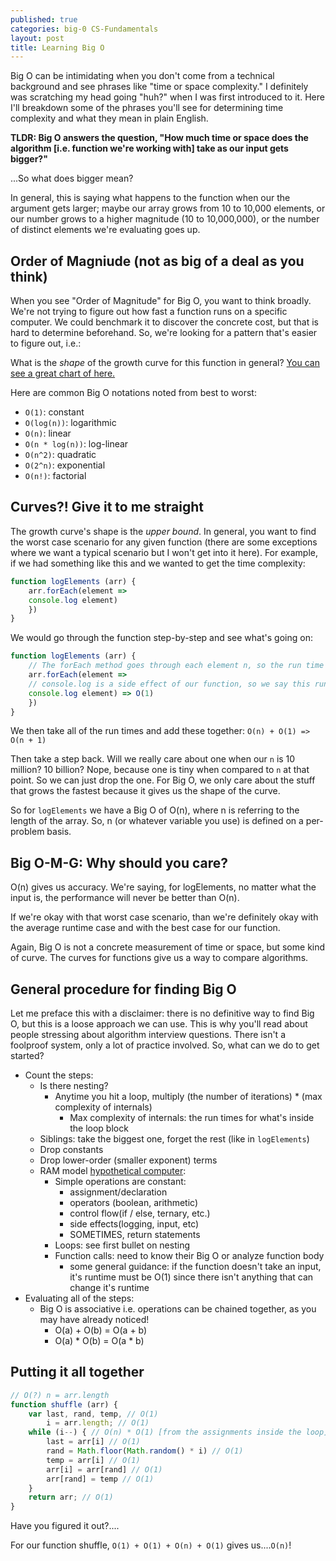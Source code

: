 ```yaml
---
published: true
categories: big-0 CS-Fundamentals
layout: post
title: Learning Big O
---
```



Big O can be intimidating when you don't come from a technical background and see phrases like "time or space complexity." I definitely was scratching my head going "huh?" when I was first introduced to it. Here I'll breakdown some of the phrases you'll see for determining time complexity and what they mean in plain English.

**TLDR: Big O answers the question, "How much time or space does the algorithm [i.e. function we're working with] take as our input gets bigger?"**

...So what does bigger mean?

In general, this is saying what happens to the function when our the argument gets larger; maybe our array grows from 10 to 10,000 elements, or our number grows to a higher magnitude (10 to 10,000,000), or the number of distinct elements we're evaluating goes up.

## Order of Magniude (not as big of a deal as you think)
When you see "Order of Magnitude" for Big O, you want to think broadly. We're not trying to figure out how fast a function runs on a specific computer. We could benchmark it to discover the concrete cost, but that is hard to determine beforehand. So, we're looking for a pattern that's easier to figure out, i.e.:

What is the _shape_ of the growth curve for this function in general? [You can see a great chart of here.](http://bigocheatsheet.com/)

Here are common Big O notations noted from best to worst:
- `O(1)`: constant
- `O(log(n))`: logarithmic
- `O(n)`: linear
- `O(n * log(n))`: log-linear
- `O(n^2)`: quadratic
- `O(2^n)`: exponential
- `O(n!)`: factorial

## Curves?! Give it to me straight
The growth curve's shape is the _upper bound_. In general, you want to find the worst case scenario for any given function (there are some exceptions where we want a typical scenario but I won't get into it here). For example, if we had something like this and we wanted to get the time complexity:

```js
function logElements (arr) {
	arr.forEach(element =>
    console.log element)
    })
}
```

We would go through the function step-by-step and see what's going on:

```js
function logElements (arr) {
	// The forEach method goes through each element n, so the run time here depends on the length of the array, i.e. how many n elements we have. This gives us: O(n)
	arr.forEach(element =>
    // console.log is a side effect of our function, so we say this runs at a constant time: O(1)
    console.log element) => O(1)
    })
}
```

We then take all of the run times and add these together: `O(n) + O(1) => O(n + 1)`

Then take a step back. Will we really care about one when our `n` is 10 million? 10 billion? Nope, because one is tiny when compared to `n` at that point. So we can just drop the one. For Big O, we only care about the stuff that grows the fastest because it gives us the shape of the curve.

So for `logElements` we have a Big O of O(n), where n is referring to the length of the array. So, n (or whatever variable you use) is defined on a per-problem basis.

## Big O-M-G: Why should you care?
O(n) gives us accuracy. We're saying, for logElements, no matter what the input is, the performance will never be better than O(n).

If we're okay with that worst case scenario, than we're definitely okay with the average runtime case and with the best case for our function.

Again, Big O is not a concrete measurement of time or space, but some kind of curve. The curves for functions give us a way to compare algorithms.

## General procedure for finding Big O
Let me preface this with a disclaimer: there is no definitive way to find Big O, but this is a  loose approach we can use. This is why you'll read about people stressing about algorithm  interview questions. There isn't a foolproof system, only a lot of practice involved. So, what can we do to get started?

- Count the steps:
	- Is there nesting?
    	- Anytime you hit a loop, multiply (the number of iterations) * (max complexity of internals)
        	- Max complexity of internals: the run times for what's inside the loop block
    - Siblings: take the biggest one, forget the rest (like in `logElements`)
  - Drop constants
  - Drop lower-order (smaller exponent) terms
  - RAM model [hypothetical computer](https://www8.cs.umu.se/kurser/TDBA77/VT06/algorithms/BOOK/BOOK/NODE12.HTM):
	- Simple operations are constant:
    	- assignment/declaration
        - operators (boolean, arithmetic)
        - control flow(if / else, ternary, etc.)
        - side effects(logging, input, etc)
        - SOMETIMES, return statements
    - Loops: see first bullet on nesting
    - Function calls: need to know their Big O or analyze function body
    	- some general guidance: if the function doesn't take an input, it's runtime must be O(1) since there isn't anything that can change it's runtime
- Evaluating all of the steps:
  - Big O is associative i.e. operations can be chained together, as you may have already noticed!
      - O(a) + O(b) = O(a + b)
      - O(a) * O(b) = O(a * b)

## Putting it all together
```js
// O(?) n = arr.length
function shuffle (arr) {
    var last, rand, temp, // O(1)
        i = arr.length; // O(1)
    while (i--) { // O(n) * O(1) [from the assignments inside the loop]
        last = arr[i] // O(1)
        rand = Math.floor(Math.random() * i) // O(1)
        temp = arr[i] // O(1)
        arr[i] = arr[rand] // O(1)
        arr[rand] = temp // O(1)
    }
    return arr; // O(1)
}

```

Have you figured it out?....

For our function shuffle, `O(1) + O(1) + O(n) + O(1)` gives us....`O(n)`!
